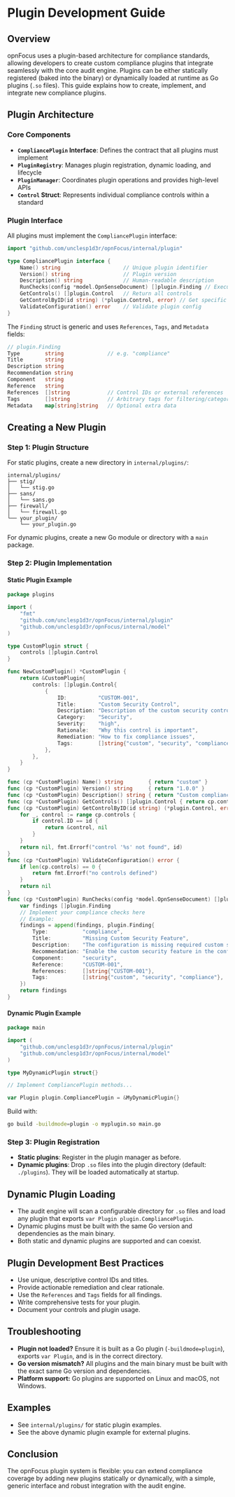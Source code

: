 # Plugin Development Guide

## Overview

opnFocus uses a plugin-based architecture for compliance standards, allowing developers to create custom compliance plugins that integrate seamlessly with the core audit engine. Plugins can be either statically registered (baked into the binary) or dynamically loaded at runtime as Go plugins (`.so` files). This guide explains how to create, implement, and integrate new compliance plugins.

## Plugin Architecture

### Core Components

- **`CompliancePlugin` Interface**: Defines the contract that all plugins must implement
- **`PluginRegistry`**: Manages plugin registration, dynamic loading, and lifecycle
- **`PluginManager`**: Coordinates plugin operations and provides high-level APIs
- **`Control` Struct**: Represents individual compliance controls within a standard

### Plugin Interface

All plugins must implement the `CompliancePlugin` interface:

```go
import "github.com/unclesp1d3r/opnFocus/internal/plugin"

type CompliancePlugin interface {
    Name() string                    // Unique plugin identifier
    Version() string                 // Plugin version
    Description() string             // Human-readable description
    RunChecks(config *model.OpnSenseDocument) []plugin.Finding // Execute compliance checks
    GetControls() []plugin.Control   // Return all controls
    GetControlByID(id string) (*plugin.Control, error) // Get specific control
    ValidateConfiguration() error    // Validate plugin config
}
```

The `Finding` struct is generic and uses `References`, `Tags`, and `Metadata` fields:

```go
// plugin.Finding
Type        string              // e.g. "compliance"
Title       string
Description string
Recommendation string
Component   string
Reference   string
References  []string            // Control IDs or external references
Tags        []string            // Arbitrary tags for filtering/categorization
Metadata    map[string]string   // Optional extra data
```

## Creating a New Plugin

### Step 1: Plugin Structure

For static plugins, create a new directory in `internal/plugins/`:

```text
internal/plugins/
├── stig/
│   └── stig.go
├── sans/
│   └── sans.go
├── firewall/
│   └── firewall.go
└── your_plugin/
    └── your_plugin.go
```

For dynamic plugins, create a new Go module or directory with a `main` package.

### Step 2: Plugin Implementation

#### Static Plugin Example

```go
package plugins

import (
    "fmt"
    "github.com/unclesp1d3r/opnFocus/internal/plugin"
    "github.com/unclesp1d3r/opnFocus/internal/model"
)

type CustomPlugin struct {
    controls []plugin.Control
}

func NewCustomPlugin() *CustomPlugin {
    return &CustomPlugin{
        controls: []plugin.Control{
            {
                ID:          "CUSTOM-001",
                Title:       "Custom Security Control",
                Description: "Description of the custom security control",
                Category:    "Security",
                Severity:    "high",
                Rationale:   "Why this control is important",
                Remediation: "How to fix compliance issues",
                Tags:        []string{"custom", "security", "compliance"},
            },
        },
    }
}

func (cp *CustomPlugin) Name() string        { return "custom" }
func (cp *CustomPlugin) Version() string     { return "1.0.0" }
func (cp *CustomPlugin) Description() string { return "Custom compliance checks for specific security requirements" }
func (cp *CustomPlugin) GetControls() []plugin.Control { return cp.controls }
func (cp *CustomPlugin) GetControlByID(id string) (*plugin.Control, error) {
    for _, control := range cp.controls {
        if control.ID == id {
            return &control, nil
        }
    }
    return nil, fmt.Errorf("control '%s' not found", id)
}
func (cp *CustomPlugin) ValidateConfiguration() error {
    if len(cp.controls) == 0 {
        return fmt.Errorf("no controls defined")
    }
    return nil
}
func (cp *CustomPlugin) RunChecks(config *model.OpnSenseDocument) []plugin.Finding {
    var findings []plugin.Finding
    // Implement your compliance checks here
    // Example:
    findings = append(findings, plugin.Finding{
        Type:           "compliance",
        Title:          "Missing Custom Security Feature",
        Description:    "The configuration is missing required custom security feature",
        Recommendation: "Enable the custom security feature in the configuration",
        Component:      "security",
        Reference:      "CUSTOM-001",
        References:     []string{"CUSTOM-001"},
        Tags:           []string{"custom", "security", "compliance"},
    })
    return findings
}
```

#### Dynamic Plugin Example

```go
package main

import (
    "github.com/unclesp1d3r/opnFocus/internal/plugin"
    "github.com/unclesp1d3r/opnFocus/internal/model"
)

type MyDynamicPlugin struct{}

// Implement CompliancePlugin methods...

var Plugin plugin.CompliancePlugin = &MyDynamicPlugin{}
```

Build with:

```sh
go build -buildmode=plugin -o myplugin.so main.go
```

### Step 3: Plugin Registration

- **Static plugins**: Register in the plugin manager as before.
- **Dynamic plugins**: Drop `.so` files into the plugin directory (default: `./plugins`). They will be loaded automatically at startup.

## Dynamic Plugin Loading

- The audit engine will scan a configurable directory for `.so` files and load any plugin that exports `var Plugin plugin.CompliancePlugin`.
- Dynamic plugins must be built with the same Go version and dependencies as the main binary.
- Both static and dynamic plugins are supported and can coexist.

## Plugin Development Best Practices

- Use unique, descriptive control IDs and titles.
- Provide actionable remediation and clear rationale.
- Use the `References` and `Tags` fields for all findings.
- Write comprehensive tests for your plugin.
- Document your controls and plugin usage.

## Troubleshooting

- **Plugin not loaded?** Ensure it is built as a Go plugin (`-buildmode=plugin`), exports `var Plugin`, and is in the correct directory.
- **Go version mismatch?** All plugins and the main binary must be built with the exact same Go version and dependencies.
- **Platform support:** Go plugins are supported on Linux and macOS, not Windows.

## Examples

- See `internal/plugins/` for static plugin examples.
- See the above dynamic plugin example for external plugins.

## Conclusion

The opnFocus plugin system is flexible: you can extend compliance coverage by adding new plugins statically or dynamically, with a simple, generic interface and robust integration with the audit engine.
